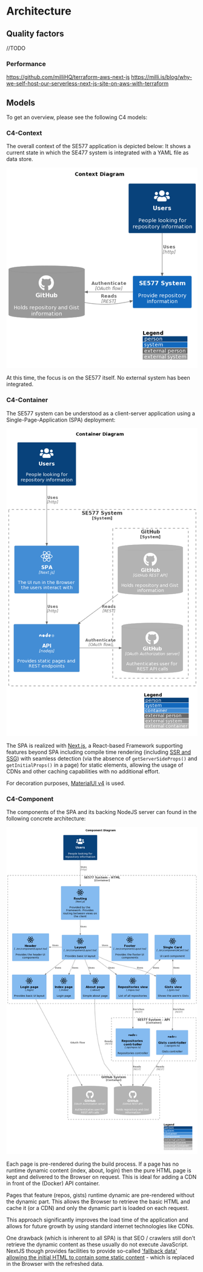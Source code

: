 # Architecture

## Quality factors

//TODO

### Performance 

https://github.com/milliHQ/terraform-aws-next-js
https://milli.is/blog/why-we-self-host-our-serverless-next-js-site-on-aws-with-terraform


## Models

To get an overview, please see the following C4 models:

### C4-Context

The overall context of the SE577 application is depicted below:
It shows a current state in which the SE477 system is integrated with a YAML file as data store.

![](./arch/c4_context.png)

At this time, the focus is on the SE577 itself. No external system has been integrated.

### C4-Container

The SE577 system can be understood as a client-server application using a Single-Page-Application (SPA) deployment:

![](./arch/c4_container.png)

The SPA is realized with [Next.js](https://nextjs.org/), a React-based Framework supporting features beyond SPA including compile time rendering (including [SSR and SSG](https://nextjs.org/docs/basic-features/data-fetching/overview)) with seamless detection (via the absence of `getServerSideProps()` and `getInitialProps()` in a page) for static elements, allowing the usage of CDNs and other caching capabilities with no additional effort.

For decoration purposes, [MaterialUI v4](https://v4.mui.com/) is used.

### C4-Component

The components of the SPA and its backing NodeJS server can found in the following concrete architecture:

![](./arch/c4_component.png)

Each page is pre-rendered during the build process.
If a page has no runtime dynamic content (index, about, login) then the pure HTML page is kept
and delivered to the Browser on request. This is ideal for adding a CDN in front of the
(Docker) API container.

Pages that feature (repos, gists) runtime dynamic are pre-rendered without the dynamic part.
This allows the Browser to retrieve the basic HTML and cache it (or a CDN) and only
the dynamic part is loaded on each request.

This approach significantly improves the load time of the application and allows for future
growth by using standard internet technologies like CDNs.

One drawback (which is inherent to all SPA) is that SEO / crawlers still don't retrieve
the dynamic content as these usually do not execute JavaScript. NextJS though provides
facilities to provide so-called ['fallback data' allowing the initial HTML to contain some
static content](https://nextjs.org/docs/basic-features/data-fetching/get-server-side-props#fetching-data-on-the-client-side) - which is replaced in the Browser with the refreshed data.
